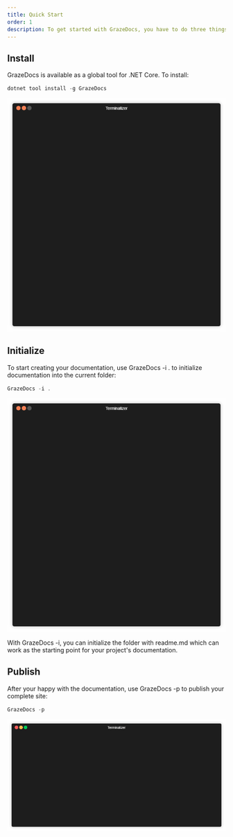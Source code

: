 ```yaml
---
title: Quick Start
order: 1
description: To get started with GrazeDocs, you have to do three things: 1) Install the tool, 2) Initialize the documentation folder and 3) Create and publish the documentation.
---
```

## Install

GrazeDocs is available as a global tool for .NET Core. To install:

```csharp {.line-numbers}
dotnet tool install -g GrazeDocs
```

![GrazeDocs Installation](https://github.com/mikoskinen/GrazeDocs/raw/master/docs/installation.gif "Installation")

## Initialize 

To start creating your documentation, use GrazeDocs -i . to initialize documentation into the current folder:

```csharp {.line-numbers}
GrazeDocs -i .
```

![GrazeDocs Init](https://github.com/mikoskinen/GrazeDocs/raw/master/docs/init.gif "Init")

With GrazeDocs -i, you can initialize the folder with readme.md which can work as the starting point for your project's documentation.

## Publish 

After your happy with the documentation, use GrazeDocs -p to publish your complete site:

```csharp {.line-numbers}
GrazeDocs -p
```

![GrazeDocs Publish](https://github.com/mikoskinen/GrazeDocs/raw/master/docs/publish.gif "Publish")